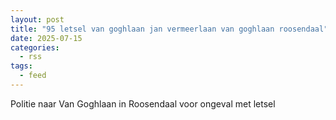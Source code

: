 ```yaml
---
layout: post
title: "95 letsel van goghlaan jan vermeerlaan van goghlaan roosendaal"
date: 2025-07-15
categories: 
  - rss
tags: 
  - feed
---
```


Politie naar Van Goghlaan in Roosendaal voor ongeval met letsel
